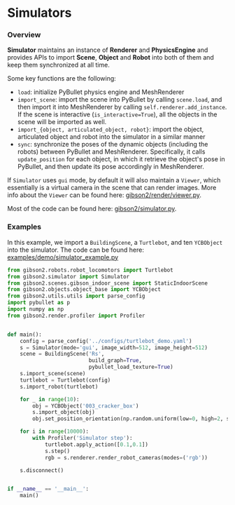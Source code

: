 # Simulators

### Overview

**Simulator** maintains an instance of **Renderer** and **PhysicsEngine** and provides APIs to import **Scene**, **Object** and **Robot** into both of them and keep them synchronized at all time.

Some key functions are the following:
- `load`: initialize PyBullet physics engine and MeshRenderer
- `import_scene`: import the scene into PyBullet by calling `scene.load`, and then import it into MeshRenderer by calling `self.renderer.add_instance`. If the scene is interactive (`is_interactive=True`), all the objects in the scene will be imported as well.
- `import_{object, articulated_object, robot}`: import the object, articulated object and robot into the simulator in a similar manner
- `sync`: synchronize the poses of the dynamic objects (including the robots) between PyBullet and MeshRenderer. Specifically, it calls `update_position` for each object, in which it retrieve the object's pose in PyBullet, and then update its pose accordingly in MeshRenderer.

If `Simulator` uses `gui` mode, by default it will also maintain a `Viewer`, which essentially is a virtual camera in the scene that can render images. More info about the `Viewer` can be found here: [gibson2/render/viewer.py](https://github.com/StanfordVL/iGibson/blob/master/gibson2/render/viewer.py).

Most of the code can be found here: [gibson2/simulator.py](https://github.com/StanfordVL/iGibson/blob/master/gibson2/simulator.py).

### Examples
In this example, we import a `BuildingScene`, a `Turtlebot`, and ten `YCBObject` into the simulator. The code can be found here: [examples/demo/simulator_example.py](https://github.com/StanfordVL/iGibson/blob/master/examples/demo/simulator_example.py)

```python
from gibson2.robots.robot_locomotors import Turtlebot
from gibson2.simulator import Simulator
from gibson2.scenes.gibson_indoor_scene import StaticIndoorScene
from gibson2.objects.object_base import YCBObject
from gibson2.utils.utils import parse_config
import pybullet as p
import numpy as np
from gibson2.render.profiler import Profiler


def main():
    config = parse_config('../configs/turtlebot_demo.yaml')
    s = Simulator(mode='gui', image_width=512, image_height=512)
    scene = BuildingScene('Rs',
                          build_graph=True,
                          pybullet_load_texture=True)
    s.import_scene(scene)
    turtlebot = Turtlebot(config)
    s.import_robot(turtlebot)

    for _ in range(10):
        obj = YCBObject('003_cracker_box')
        s.import_object(obj)
        obj.set_position_orientation(np.random.uniform(low=0, high=2, size=3), [0,0,0,1])

    for i in range(10000):
        with Profiler('Simulator step'):
            turtlebot.apply_action([0.1,0.1])
            s.step()
            rgb = s.renderer.render_robot_cameras(modes=('rgb'))

    s.disconnect()


if __name__ == '__main__':
    main()
```
